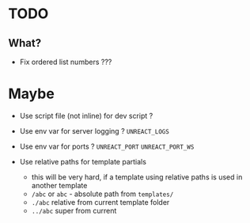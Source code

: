 # TODO

## What?

-   Fix ordered list numbers ???

# Maybe

-   Use script file (not inline) for dev script ?

-   Use env var for server logging ? `UNREACT_LOGS`
-   Use env var for ports ? `UNREACT_PORT` `UNREACT_PORT_WS`

-   Use relative paths for template partials
    -   this will be very hard, if a template using relative paths is used in another template
    -   `/abc` or `abc` - absolute path from `templates/`
    -   `./abc` relative from current template folder
    -   `../abc` super from current

